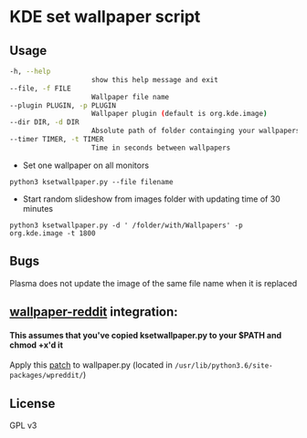 # KDE set wallpaper script
## Usage
```sh
-h, --help
                    show this help message and exit
--file, -f FILE
                    Wallpaper file name
--plugin PLUGIN, -p PLUGIN
                    Wallpaper plugin (default is org.kde.image)
--dir DIR, -d DIR
                    Absolute path of folder containging your wallpapers for slideshow
--timer TIMER, -t TIMER
                    Time in seconds between wallpapers
```
 - Set one wallpaper on all monitors

`python3 ksetwallpaper.py --file filename`

 - Start random slideshow from images folder with updating time of 30 minutes

`python3 ksetwallpaper.py -d ' /folder/with/Wallpapers' -p org.kde.image -t 1800`

## Bugs
Plasma does not update the image of the same file name when it is replaced

## [wallpaper-reddit](https://github.com/markubiak/wallpaper-reddit) integration:
#### This assumes that you've copied ksetwallpaper.py to your $PATH and chmod +x'd it

Apply this [patch](https://gist.github.com/pashazz/84846bad449910c684245e5c141d8a3c) to wallpaper.py
(located in `/usr/lib/python3.6/site-packages/wpreddit/`)

## License
GPL v3

